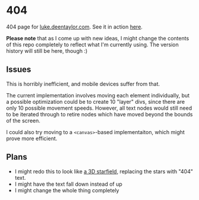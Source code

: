 # 404
404 page for [luke.deentaylor.com](http://luke.deentaylor.com/). See it in action [here](http://luke.deentaylor.com/404/).

**Please note** that as I come up with new ideas, I might change the contents of this repo completely to reflect what I'm currently using. The version history will still be here, though :)

## Issues
This is horribly inefficient, and mobile devices suffer from that.

The current implementation involves moving each element individually, but a possible optimization could be to create 10 "layer" divs, since there are only 10 possible movement speeds. However, all text nodes would still need to be iterated through to retire nodes which have moved beyond the bounds of the screen.

I could also try moving to a `<canvas>`-based implementaiton, which might prove more efficient.

## Plans

- I might redo this to look like [a 3D starfield](http://codentronix.com/2011/05/28/3d-starfield-made-using-python-and-pygame/), replacing the stars with "404" text.
- I might have the text fall down instead of up
- I might change the whole thing completely
